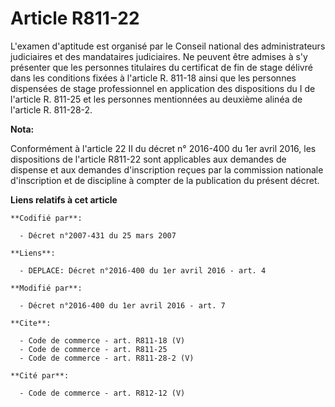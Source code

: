 # Article R811-22

L'examen d'aptitude est organisé par le Conseil national des administrateurs judiciaires et des mandataires judiciaires. Ne
peuvent être admises à s'y présenter que les personnes titulaires du certificat de fin de stage délivré dans les conditions
fixées à l'article R. 811-18 ainsi que les personnes dispensées de stage professionnel en application des dispositions du I
de l'article R. 811-25 et les personnes mentionnées au deuxième alinéa de l'article R. 811-28-2.

**Nota:**

Conformément à l'article 22 II du décret n° 2016-400 du 1er avril 2016, les dispositions de l'article R811-22 sont
applicables aux demandes de dispense et aux demandes d'inscription reçues par la commission nationale d'inscription et de
discipline à compter de la publication du présent décret.

**Liens relatifs à cet article**

	**Codifié par**:

	  - Décret n°2007-431 du 25 mars 2007

	**Liens**:

	  - DEPLACE: Décret n°2016-400 du 1er avril 2016 - art. 4

	**Modifié par**:

	  - Décret n°2016-400 du 1er avril 2016 - art. 7

	**Cite**:

	  - Code de commerce - art. R811-18 (V)
	  - Code de commerce - art. R811-25
	  - Code de commerce - art. R811-28-2 (V)

	**Cité par**:

	  - Code de commerce - art. R812-12 (V)
